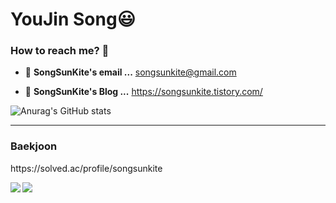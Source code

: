 




# YouJin Song😃

   

### How to reach me? 🤔
- 📮  **SongSunKite's email ...**
songsunkite@gmail.com

- 🧸  **SongSunKite's Blog ...** 
https://songsunkite.tistory.com/ 

![Anurag's GitHub stats](https://github-readme-stats.vercel.app/api?username=IrisNamu&show_icons=true&theme=tokyonight)



  
----
<div>
<h3>Baekjoon</h3>
<p> https://solved.ac/profile/songsunkite </p>
<img align='left' src="http://mazassumnida.wtf/api/v2/generate_badge?boj=songsunkite"/> 
<img align='left' src="http://mazandi.herokuapp.com/api?handle=songsunkite&theme=warm"/>
</div>


